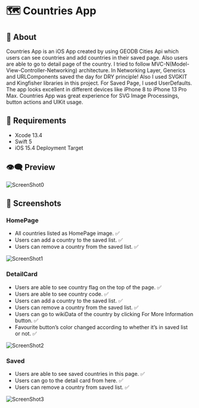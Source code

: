 # 🗺️ Countries App
## 🚀 About
Countries App is an iOS App created by using GEODB Cities Api which users can see countries and add countries in their saved page. Also users are able to go to detail page of the country. I tried to follow MVC-N(Model-View-Controller-Networking) architecture. In Networking Layer, Generics and URLComponents saved the day for DRY principle! Also I used SVGKIT and Kingfisher libraries in this project. For Saved Page, I used UserDefaults. The app looks excellent in different devices like iPhone 8 to iPhone 13 Pro Max. Countries App was great experience for SVG Image Processings, button actions and UIKit usage. 

## 🎯 Requirements
- Xcode 13.4
- Swift 5
- iOS 15.4 Deployment Target

## 👁️‍🗨️ Preview
![ScreenShot0](https://github.com/bengisutunca/Countries/blob/main/Screenshots/gif.gif?raw=true)

## 📱 Screenshots
### HomePage
- All countries listed as HomePage image. ✅ 
- Users can add a country to the saved list. ✅
- Users can remove a country from the saved list. ✅

![ScreenShot1](https://github.com/bengisutunca/Countries/blob/main/Screenshots/ScreenShot1.png?raw=true)
### DetailCard
- Users are able to see country flag on the top of the page. ✅ 
- Users are able to see country code. ✅
- Users can add a country to the saved list. ✅
- Users can remove a country from the saved list. ✅
- Users can go to wikiData of the country by clicking For More Information button. ✅
- Favourite button’s color changed according to whether it’s in saved list or not. ✅

![ScreenShot2](https://github.com/bengisutunca/Countries/blob/main/Screenshots/ScreenShot2.png?raw=true)
### Saved
- Users are able to see saved countries in this page. ✅ 
- Users can go to the detail card from here. ✅
- Users can remove a country from saved list. ✅

![ScreenShot3](https://github.com/bengisutunca/Countries/blob/main/Screenshots/ScreenShot3.png?raw=true)

